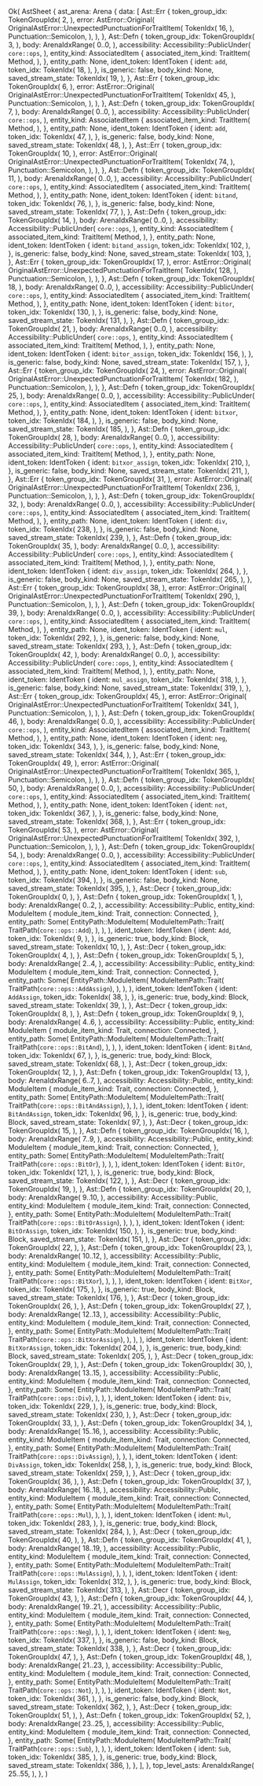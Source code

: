 Ok(
    AstSheet {
        ast_arena: Arena {
            data: [
                Ast::Err {
                    token_group_idx: TokenGroupIdx(
                        2,
                    ),
                    error: AstError::Original(
                        OriginalAstError::UnexpectedPunctuationForTraitItem(
                            TokenIdx(
                                16,
                            ),
                            Punctuation::Semicolon,
                        ),
                    ),
                },
                Ast::Defn {
                    token_group_idx: TokenGroupIdx(
                        3,
                    ),
                    body: ArenaIdxRange(
                        0..0,
                    ),
                    accessibility: Accessibility::PublicUnder(
                        `core::ops`,
                    ),
                    entity_kind: AssociatedItem {
                        associated_item_kind: TraitItem(
                            Method,
                        ),
                    },
                    entity_path: None,
                    ident_token: IdentToken {
                        ident: `add`,
                        token_idx: TokenIdx(
                            18,
                        ),
                    },
                    is_generic: false,
                    body_kind: None,
                    saved_stream_state: TokenIdx(
                        19,
                    ),
                },
                Ast::Err {
                    token_group_idx: TokenGroupIdx(
                        6,
                    ),
                    error: AstError::Original(
                        OriginalAstError::UnexpectedPunctuationForTraitItem(
                            TokenIdx(
                                45,
                            ),
                            Punctuation::Semicolon,
                        ),
                    ),
                },
                Ast::Defn {
                    token_group_idx: TokenGroupIdx(
                        7,
                    ),
                    body: ArenaIdxRange(
                        0..0,
                    ),
                    accessibility: Accessibility::PublicUnder(
                        `core::ops`,
                    ),
                    entity_kind: AssociatedItem {
                        associated_item_kind: TraitItem(
                            Method,
                        ),
                    },
                    entity_path: None,
                    ident_token: IdentToken {
                        ident: `add`,
                        token_idx: TokenIdx(
                            47,
                        ),
                    },
                    is_generic: false,
                    body_kind: None,
                    saved_stream_state: TokenIdx(
                        48,
                    ),
                },
                Ast::Err {
                    token_group_idx: TokenGroupIdx(
                        10,
                    ),
                    error: AstError::Original(
                        OriginalAstError::UnexpectedPunctuationForTraitItem(
                            TokenIdx(
                                74,
                            ),
                            Punctuation::Semicolon,
                        ),
                    ),
                },
                Ast::Defn {
                    token_group_idx: TokenGroupIdx(
                        11,
                    ),
                    body: ArenaIdxRange(
                        0..0,
                    ),
                    accessibility: Accessibility::PublicUnder(
                        `core::ops`,
                    ),
                    entity_kind: AssociatedItem {
                        associated_item_kind: TraitItem(
                            Method,
                        ),
                    },
                    entity_path: None,
                    ident_token: IdentToken {
                        ident: `bitand`,
                        token_idx: TokenIdx(
                            76,
                        ),
                    },
                    is_generic: false,
                    body_kind: None,
                    saved_stream_state: TokenIdx(
                        77,
                    ),
                },
                Ast::Defn {
                    token_group_idx: TokenGroupIdx(
                        14,
                    ),
                    body: ArenaIdxRange(
                        0..0,
                    ),
                    accessibility: Accessibility::PublicUnder(
                        `core::ops`,
                    ),
                    entity_kind: AssociatedItem {
                        associated_item_kind: TraitItem(
                            Method,
                        ),
                    },
                    entity_path: None,
                    ident_token: IdentToken {
                        ident: `bitand_assign`,
                        token_idx: TokenIdx(
                            102,
                        ),
                    },
                    is_generic: false,
                    body_kind: None,
                    saved_stream_state: TokenIdx(
                        103,
                    ),
                },
                Ast::Err {
                    token_group_idx: TokenGroupIdx(
                        17,
                    ),
                    error: AstError::Original(
                        OriginalAstError::UnexpectedPunctuationForTraitItem(
                            TokenIdx(
                                128,
                            ),
                            Punctuation::Semicolon,
                        ),
                    ),
                },
                Ast::Defn {
                    token_group_idx: TokenGroupIdx(
                        18,
                    ),
                    body: ArenaIdxRange(
                        0..0,
                    ),
                    accessibility: Accessibility::PublicUnder(
                        `core::ops`,
                    ),
                    entity_kind: AssociatedItem {
                        associated_item_kind: TraitItem(
                            Method,
                        ),
                    },
                    entity_path: None,
                    ident_token: IdentToken {
                        ident: `bitor`,
                        token_idx: TokenIdx(
                            130,
                        ),
                    },
                    is_generic: false,
                    body_kind: None,
                    saved_stream_state: TokenIdx(
                        131,
                    ),
                },
                Ast::Defn {
                    token_group_idx: TokenGroupIdx(
                        21,
                    ),
                    body: ArenaIdxRange(
                        0..0,
                    ),
                    accessibility: Accessibility::PublicUnder(
                        `core::ops`,
                    ),
                    entity_kind: AssociatedItem {
                        associated_item_kind: TraitItem(
                            Method,
                        ),
                    },
                    entity_path: None,
                    ident_token: IdentToken {
                        ident: `bitor_assign`,
                        token_idx: TokenIdx(
                            156,
                        ),
                    },
                    is_generic: false,
                    body_kind: None,
                    saved_stream_state: TokenIdx(
                        157,
                    ),
                },
                Ast::Err {
                    token_group_idx: TokenGroupIdx(
                        24,
                    ),
                    error: AstError::Original(
                        OriginalAstError::UnexpectedPunctuationForTraitItem(
                            TokenIdx(
                                182,
                            ),
                            Punctuation::Semicolon,
                        ),
                    ),
                },
                Ast::Defn {
                    token_group_idx: TokenGroupIdx(
                        25,
                    ),
                    body: ArenaIdxRange(
                        0..0,
                    ),
                    accessibility: Accessibility::PublicUnder(
                        `core::ops`,
                    ),
                    entity_kind: AssociatedItem {
                        associated_item_kind: TraitItem(
                            Method,
                        ),
                    },
                    entity_path: None,
                    ident_token: IdentToken {
                        ident: `bitxor`,
                        token_idx: TokenIdx(
                            184,
                        ),
                    },
                    is_generic: false,
                    body_kind: None,
                    saved_stream_state: TokenIdx(
                        185,
                    ),
                },
                Ast::Defn {
                    token_group_idx: TokenGroupIdx(
                        28,
                    ),
                    body: ArenaIdxRange(
                        0..0,
                    ),
                    accessibility: Accessibility::PublicUnder(
                        `core::ops`,
                    ),
                    entity_kind: AssociatedItem {
                        associated_item_kind: TraitItem(
                            Method,
                        ),
                    },
                    entity_path: None,
                    ident_token: IdentToken {
                        ident: `bitxor_assign`,
                        token_idx: TokenIdx(
                            210,
                        ),
                    },
                    is_generic: false,
                    body_kind: None,
                    saved_stream_state: TokenIdx(
                        211,
                    ),
                },
                Ast::Err {
                    token_group_idx: TokenGroupIdx(
                        31,
                    ),
                    error: AstError::Original(
                        OriginalAstError::UnexpectedPunctuationForTraitItem(
                            TokenIdx(
                                236,
                            ),
                            Punctuation::Semicolon,
                        ),
                    ),
                },
                Ast::Defn {
                    token_group_idx: TokenGroupIdx(
                        32,
                    ),
                    body: ArenaIdxRange(
                        0..0,
                    ),
                    accessibility: Accessibility::PublicUnder(
                        `core::ops`,
                    ),
                    entity_kind: AssociatedItem {
                        associated_item_kind: TraitItem(
                            Method,
                        ),
                    },
                    entity_path: None,
                    ident_token: IdentToken {
                        ident: `div`,
                        token_idx: TokenIdx(
                            238,
                        ),
                    },
                    is_generic: false,
                    body_kind: None,
                    saved_stream_state: TokenIdx(
                        239,
                    ),
                },
                Ast::Defn {
                    token_group_idx: TokenGroupIdx(
                        35,
                    ),
                    body: ArenaIdxRange(
                        0..0,
                    ),
                    accessibility: Accessibility::PublicUnder(
                        `core::ops`,
                    ),
                    entity_kind: AssociatedItem {
                        associated_item_kind: TraitItem(
                            Method,
                        ),
                    },
                    entity_path: None,
                    ident_token: IdentToken {
                        ident: `div_assign`,
                        token_idx: TokenIdx(
                            264,
                        ),
                    },
                    is_generic: false,
                    body_kind: None,
                    saved_stream_state: TokenIdx(
                        265,
                    ),
                },
                Ast::Err {
                    token_group_idx: TokenGroupIdx(
                        38,
                    ),
                    error: AstError::Original(
                        OriginalAstError::UnexpectedPunctuationForTraitItem(
                            TokenIdx(
                                290,
                            ),
                            Punctuation::Semicolon,
                        ),
                    ),
                },
                Ast::Defn {
                    token_group_idx: TokenGroupIdx(
                        39,
                    ),
                    body: ArenaIdxRange(
                        0..0,
                    ),
                    accessibility: Accessibility::PublicUnder(
                        `core::ops`,
                    ),
                    entity_kind: AssociatedItem {
                        associated_item_kind: TraitItem(
                            Method,
                        ),
                    },
                    entity_path: None,
                    ident_token: IdentToken {
                        ident: `mul`,
                        token_idx: TokenIdx(
                            292,
                        ),
                    },
                    is_generic: false,
                    body_kind: None,
                    saved_stream_state: TokenIdx(
                        293,
                    ),
                },
                Ast::Defn {
                    token_group_idx: TokenGroupIdx(
                        42,
                    ),
                    body: ArenaIdxRange(
                        0..0,
                    ),
                    accessibility: Accessibility::PublicUnder(
                        `core::ops`,
                    ),
                    entity_kind: AssociatedItem {
                        associated_item_kind: TraitItem(
                            Method,
                        ),
                    },
                    entity_path: None,
                    ident_token: IdentToken {
                        ident: `mul_assign`,
                        token_idx: TokenIdx(
                            318,
                        ),
                    },
                    is_generic: false,
                    body_kind: None,
                    saved_stream_state: TokenIdx(
                        319,
                    ),
                },
                Ast::Err {
                    token_group_idx: TokenGroupIdx(
                        45,
                    ),
                    error: AstError::Original(
                        OriginalAstError::UnexpectedPunctuationForTraitItem(
                            TokenIdx(
                                341,
                            ),
                            Punctuation::Semicolon,
                        ),
                    ),
                },
                Ast::Defn {
                    token_group_idx: TokenGroupIdx(
                        46,
                    ),
                    body: ArenaIdxRange(
                        0..0,
                    ),
                    accessibility: Accessibility::PublicUnder(
                        `core::ops`,
                    ),
                    entity_kind: AssociatedItem {
                        associated_item_kind: TraitItem(
                            Method,
                        ),
                    },
                    entity_path: None,
                    ident_token: IdentToken {
                        ident: `neg`,
                        token_idx: TokenIdx(
                            343,
                        ),
                    },
                    is_generic: false,
                    body_kind: None,
                    saved_stream_state: TokenIdx(
                        344,
                    ),
                },
                Ast::Err {
                    token_group_idx: TokenGroupIdx(
                        49,
                    ),
                    error: AstError::Original(
                        OriginalAstError::UnexpectedPunctuationForTraitItem(
                            TokenIdx(
                                365,
                            ),
                            Punctuation::Semicolon,
                        ),
                    ),
                },
                Ast::Defn {
                    token_group_idx: TokenGroupIdx(
                        50,
                    ),
                    body: ArenaIdxRange(
                        0..0,
                    ),
                    accessibility: Accessibility::PublicUnder(
                        `core::ops`,
                    ),
                    entity_kind: AssociatedItem {
                        associated_item_kind: TraitItem(
                            Method,
                        ),
                    },
                    entity_path: None,
                    ident_token: IdentToken {
                        ident: `not`,
                        token_idx: TokenIdx(
                            367,
                        ),
                    },
                    is_generic: false,
                    body_kind: None,
                    saved_stream_state: TokenIdx(
                        368,
                    ),
                },
                Ast::Err {
                    token_group_idx: TokenGroupIdx(
                        53,
                    ),
                    error: AstError::Original(
                        OriginalAstError::UnexpectedPunctuationForTraitItem(
                            TokenIdx(
                                392,
                            ),
                            Punctuation::Semicolon,
                        ),
                    ),
                },
                Ast::Defn {
                    token_group_idx: TokenGroupIdx(
                        54,
                    ),
                    body: ArenaIdxRange(
                        0..0,
                    ),
                    accessibility: Accessibility::PublicUnder(
                        `core::ops`,
                    ),
                    entity_kind: AssociatedItem {
                        associated_item_kind: TraitItem(
                            Method,
                        ),
                    },
                    entity_path: None,
                    ident_token: IdentToken {
                        ident: `sub`,
                        token_idx: TokenIdx(
                            394,
                        ),
                    },
                    is_generic: false,
                    body_kind: None,
                    saved_stream_state: TokenIdx(
                        395,
                    ),
                },
                Ast::Decr {
                    token_group_idx: TokenGroupIdx(
                        0,
                    ),
                },
                Ast::Defn {
                    token_group_idx: TokenGroupIdx(
                        1,
                    ),
                    body: ArenaIdxRange(
                        0..2,
                    ),
                    accessibility: Accessibility::Public,
                    entity_kind: ModuleItem {
                        module_item_kind: Trait,
                        connection: Connected,
                    },
                    entity_path: Some(
                        EntityPath::ModuleItem(
                            ModuleItemPath::Trait(
                                TraitPath(`core::ops::Add`),
                            ),
                        ),
                    ),
                    ident_token: IdentToken {
                        ident: `Add`,
                        token_idx: TokenIdx(
                            9,
                        ),
                    },
                    is_generic: true,
                    body_kind: Block,
                    saved_stream_state: TokenIdx(
                        10,
                    ),
                },
                Ast::Decr {
                    token_group_idx: TokenGroupIdx(
                        4,
                    ),
                },
                Ast::Defn {
                    token_group_idx: TokenGroupIdx(
                        5,
                    ),
                    body: ArenaIdxRange(
                        2..4,
                    ),
                    accessibility: Accessibility::Public,
                    entity_kind: ModuleItem {
                        module_item_kind: Trait,
                        connection: Connected,
                    },
                    entity_path: Some(
                        EntityPath::ModuleItem(
                            ModuleItemPath::Trait(
                                TraitPath(`core::ops::AddAssign`),
                            ),
                        ),
                    ),
                    ident_token: IdentToken {
                        ident: `AddAssign`,
                        token_idx: TokenIdx(
                            38,
                        ),
                    },
                    is_generic: true,
                    body_kind: Block,
                    saved_stream_state: TokenIdx(
                        39,
                    ),
                },
                Ast::Decr {
                    token_group_idx: TokenGroupIdx(
                        8,
                    ),
                },
                Ast::Defn {
                    token_group_idx: TokenGroupIdx(
                        9,
                    ),
                    body: ArenaIdxRange(
                        4..6,
                    ),
                    accessibility: Accessibility::Public,
                    entity_kind: ModuleItem {
                        module_item_kind: Trait,
                        connection: Connected,
                    },
                    entity_path: Some(
                        EntityPath::ModuleItem(
                            ModuleItemPath::Trait(
                                TraitPath(`core::ops::BitAnd`),
                            ),
                        ),
                    ),
                    ident_token: IdentToken {
                        ident: `BitAnd`,
                        token_idx: TokenIdx(
                            67,
                        ),
                    },
                    is_generic: true,
                    body_kind: Block,
                    saved_stream_state: TokenIdx(
                        68,
                    ),
                },
                Ast::Decr {
                    token_group_idx: TokenGroupIdx(
                        12,
                    ),
                },
                Ast::Defn {
                    token_group_idx: TokenGroupIdx(
                        13,
                    ),
                    body: ArenaIdxRange(
                        6..7,
                    ),
                    accessibility: Accessibility::Public,
                    entity_kind: ModuleItem {
                        module_item_kind: Trait,
                        connection: Connected,
                    },
                    entity_path: Some(
                        EntityPath::ModuleItem(
                            ModuleItemPath::Trait(
                                TraitPath(`core::ops::BitAndAssign`),
                            ),
                        ),
                    ),
                    ident_token: IdentToken {
                        ident: `BitAndAssign`,
                        token_idx: TokenIdx(
                            96,
                        ),
                    },
                    is_generic: true,
                    body_kind: Block,
                    saved_stream_state: TokenIdx(
                        97,
                    ),
                },
                Ast::Decr {
                    token_group_idx: TokenGroupIdx(
                        15,
                    ),
                },
                Ast::Defn {
                    token_group_idx: TokenGroupIdx(
                        16,
                    ),
                    body: ArenaIdxRange(
                        7..9,
                    ),
                    accessibility: Accessibility::Public,
                    entity_kind: ModuleItem {
                        module_item_kind: Trait,
                        connection: Connected,
                    },
                    entity_path: Some(
                        EntityPath::ModuleItem(
                            ModuleItemPath::Trait(
                                TraitPath(`core::ops::BitOr`),
                            ),
                        ),
                    ),
                    ident_token: IdentToken {
                        ident: `BitOr`,
                        token_idx: TokenIdx(
                            121,
                        ),
                    },
                    is_generic: true,
                    body_kind: Block,
                    saved_stream_state: TokenIdx(
                        122,
                    ),
                },
                Ast::Decr {
                    token_group_idx: TokenGroupIdx(
                        19,
                    ),
                },
                Ast::Defn {
                    token_group_idx: TokenGroupIdx(
                        20,
                    ),
                    body: ArenaIdxRange(
                        9..10,
                    ),
                    accessibility: Accessibility::Public,
                    entity_kind: ModuleItem {
                        module_item_kind: Trait,
                        connection: Connected,
                    },
                    entity_path: Some(
                        EntityPath::ModuleItem(
                            ModuleItemPath::Trait(
                                TraitPath(`core::ops::BitOrAssign`),
                            ),
                        ),
                    ),
                    ident_token: IdentToken {
                        ident: `BitOrAssign`,
                        token_idx: TokenIdx(
                            150,
                        ),
                    },
                    is_generic: true,
                    body_kind: Block,
                    saved_stream_state: TokenIdx(
                        151,
                    ),
                },
                Ast::Decr {
                    token_group_idx: TokenGroupIdx(
                        22,
                    ),
                },
                Ast::Defn {
                    token_group_idx: TokenGroupIdx(
                        23,
                    ),
                    body: ArenaIdxRange(
                        10..12,
                    ),
                    accessibility: Accessibility::Public,
                    entity_kind: ModuleItem {
                        module_item_kind: Trait,
                        connection: Connected,
                    },
                    entity_path: Some(
                        EntityPath::ModuleItem(
                            ModuleItemPath::Trait(
                                TraitPath(`core::ops::BitXor`),
                            ),
                        ),
                    ),
                    ident_token: IdentToken {
                        ident: `BitXor`,
                        token_idx: TokenIdx(
                            175,
                        ),
                    },
                    is_generic: true,
                    body_kind: Block,
                    saved_stream_state: TokenIdx(
                        176,
                    ),
                },
                Ast::Decr {
                    token_group_idx: TokenGroupIdx(
                        26,
                    ),
                },
                Ast::Defn {
                    token_group_idx: TokenGroupIdx(
                        27,
                    ),
                    body: ArenaIdxRange(
                        12..13,
                    ),
                    accessibility: Accessibility::Public,
                    entity_kind: ModuleItem {
                        module_item_kind: Trait,
                        connection: Connected,
                    },
                    entity_path: Some(
                        EntityPath::ModuleItem(
                            ModuleItemPath::Trait(
                                TraitPath(`core::ops::BitXorAssign`),
                            ),
                        ),
                    ),
                    ident_token: IdentToken {
                        ident: `BitXorAssign`,
                        token_idx: TokenIdx(
                            204,
                        ),
                    },
                    is_generic: true,
                    body_kind: Block,
                    saved_stream_state: TokenIdx(
                        205,
                    ),
                },
                Ast::Decr {
                    token_group_idx: TokenGroupIdx(
                        29,
                    ),
                },
                Ast::Defn {
                    token_group_idx: TokenGroupIdx(
                        30,
                    ),
                    body: ArenaIdxRange(
                        13..15,
                    ),
                    accessibility: Accessibility::Public,
                    entity_kind: ModuleItem {
                        module_item_kind: Trait,
                        connection: Connected,
                    },
                    entity_path: Some(
                        EntityPath::ModuleItem(
                            ModuleItemPath::Trait(
                                TraitPath(`core::ops::Div`),
                            ),
                        ),
                    ),
                    ident_token: IdentToken {
                        ident: `Div`,
                        token_idx: TokenIdx(
                            229,
                        ),
                    },
                    is_generic: true,
                    body_kind: Block,
                    saved_stream_state: TokenIdx(
                        230,
                    ),
                },
                Ast::Decr {
                    token_group_idx: TokenGroupIdx(
                        33,
                    ),
                },
                Ast::Defn {
                    token_group_idx: TokenGroupIdx(
                        34,
                    ),
                    body: ArenaIdxRange(
                        15..16,
                    ),
                    accessibility: Accessibility::Public,
                    entity_kind: ModuleItem {
                        module_item_kind: Trait,
                        connection: Connected,
                    },
                    entity_path: Some(
                        EntityPath::ModuleItem(
                            ModuleItemPath::Trait(
                                TraitPath(`core::ops::DivAssign`),
                            ),
                        ),
                    ),
                    ident_token: IdentToken {
                        ident: `DivAssign`,
                        token_idx: TokenIdx(
                            258,
                        ),
                    },
                    is_generic: true,
                    body_kind: Block,
                    saved_stream_state: TokenIdx(
                        259,
                    ),
                },
                Ast::Decr {
                    token_group_idx: TokenGroupIdx(
                        36,
                    ),
                },
                Ast::Defn {
                    token_group_idx: TokenGroupIdx(
                        37,
                    ),
                    body: ArenaIdxRange(
                        16..18,
                    ),
                    accessibility: Accessibility::Public,
                    entity_kind: ModuleItem {
                        module_item_kind: Trait,
                        connection: Connected,
                    },
                    entity_path: Some(
                        EntityPath::ModuleItem(
                            ModuleItemPath::Trait(
                                TraitPath(`core::ops::Mul`),
                            ),
                        ),
                    ),
                    ident_token: IdentToken {
                        ident: `Mul`,
                        token_idx: TokenIdx(
                            283,
                        ),
                    },
                    is_generic: true,
                    body_kind: Block,
                    saved_stream_state: TokenIdx(
                        284,
                    ),
                },
                Ast::Decr {
                    token_group_idx: TokenGroupIdx(
                        40,
                    ),
                },
                Ast::Defn {
                    token_group_idx: TokenGroupIdx(
                        41,
                    ),
                    body: ArenaIdxRange(
                        18..19,
                    ),
                    accessibility: Accessibility::Public,
                    entity_kind: ModuleItem {
                        module_item_kind: Trait,
                        connection: Connected,
                    },
                    entity_path: Some(
                        EntityPath::ModuleItem(
                            ModuleItemPath::Trait(
                                TraitPath(`core::ops::MulAssign`),
                            ),
                        ),
                    ),
                    ident_token: IdentToken {
                        ident: `MulAssign`,
                        token_idx: TokenIdx(
                            312,
                        ),
                    },
                    is_generic: true,
                    body_kind: Block,
                    saved_stream_state: TokenIdx(
                        313,
                    ),
                },
                Ast::Decr {
                    token_group_idx: TokenGroupIdx(
                        43,
                    ),
                },
                Ast::Defn {
                    token_group_idx: TokenGroupIdx(
                        44,
                    ),
                    body: ArenaIdxRange(
                        19..21,
                    ),
                    accessibility: Accessibility::Public,
                    entity_kind: ModuleItem {
                        module_item_kind: Trait,
                        connection: Connected,
                    },
                    entity_path: Some(
                        EntityPath::ModuleItem(
                            ModuleItemPath::Trait(
                                TraitPath(`core::ops::Neg`),
                            ),
                        ),
                    ),
                    ident_token: IdentToken {
                        ident: `Neg`,
                        token_idx: TokenIdx(
                            337,
                        ),
                    },
                    is_generic: false,
                    body_kind: Block,
                    saved_stream_state: TokenIdx(
                        338,
                    ),
                },
                Ast::Decr {
                    token_group_idx: TokenGroupIdx(
                        47,
                    ),
                },
                Ast::Defn {
                    token_group_idx: TokenGroupIdx(
                        48,
                    ),
                    body: ArenaIdxRange(
                        21..23,
                    ),
                    accessibility: Accessibility::Public,
                    entity_kind: ModuleItem {
                        module_item_kind: Trait,
                        connection: Connected,
                    },
                    entity_path: Some(
                        EntityPath::ModuleItem(
                            ModuleItemPath::Trait(
                                TraitPath(`core::ops::Not`),
                            ),
                        ),
                    ),
                    ident_token: IdentToken {
                        ident: `Not`,
                        token_idx: TokenIdx(
                            361,
                        ),
                    },
                    is_generic: false,
                    body_kind: Block,
                    saved_stream_state: TokenIdx(
                        362,
                    ),
                },
                Ast::Decr {
                    token_group_idx: TokenGroupIdx(
                        51,
                    ),
                },
                Ast::Defn {
                    token_group_idx: TokenGroupIdx(
                        52,
                    ),
                    body: ArenaIdxRange(
                        23..25,
                    ),
                    accessibility: Accessibility::Public,
                    entity_kind: ModuleItem {
                        module_item_kind: Trait,
                        connection: Connected,
                    },
                    entity_path: Some(
                        EntityPath::ModuleItem(
                            ModuleItemPath::Trait(
                                TraitPath(`core::ops::Sub`),
                            ),
                        ),
                    ),
                    ident_token: IdentToken {
                        ident: `Sub`,
                        token_idx: TokenIdx(
                            385,
                        ),
                    },
                    is_generic: true,
                    body_kind: Block,
                    saved_stream_state: TokenIdx(
                        386,
                    ),
                },
            ],
        },
        top_level_asts: ArenaIdxRange(
            25..55,
        ),
    },
)